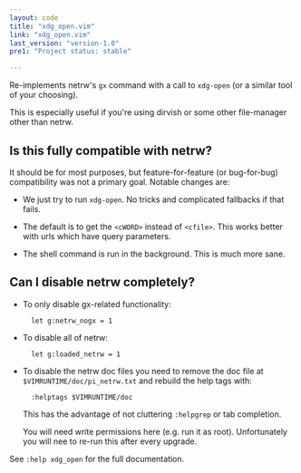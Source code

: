 ```yaml
---
layout: code
title: "xdg_open.vim"
link: "xdg_open.vim"
last_version: "version-1.0"
pre1: "Project status: stable"

---
```


Re-implements netrw's `gx` command with a call to `xdg-open` (or a similar
tool of your choosing).

This is especially useful if you're using dirvish or some other file-manager
other than netrw.

Is this fully compatible with netrw?
------------------------------------

It should be for most purposes, but feature-for-feature (or bug-for-bug)
compatibility was not a primary goal. Notable changes are:

- We just try to run `xdg-open`. No tricks and complicated fallbacks if that
  fails.

- The default is to get the `<cWORD>` instead of `<cfile>`. This works better
  with urls which have query parameters.

- The shell command is run in the background. This is much more sane.

Can I disable netrw completely?
-------------------------------

- To only disable gx-related functionality:

		let g:netrw_nogx = 1

- To disable all of netrw:

		let g:loaded_netrw = 1

- To disable the netrw doc files you need to remove the doc file at 
  `$VIMRUNTIME/doc/pi_netrw.txt` and rebuild the help tags with:

		:helptags $VIMRUNTIME/doc

  This has the advantage of not cluttering `:helpgrep` or tab completion.

  You will need write permissions here (e.g. run it as root). Unfortunately
  you will nee to re-run this after every upgrade.

See `:help xdg_open` for the full documentation.
